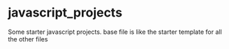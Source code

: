# javascript_projects
Some starter javascript projects.
base file is like the starter template for all the other files
